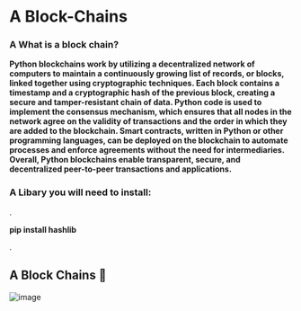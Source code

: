 # A Block-Chains

### A What is a block chain?

**Python blockchains work by utilizing a decentralized network of computers to maintain a continuously growing list of records, or blocks, linked together using cryptographic techniques. Each block contains a timestamp and a cryptographic hash of the previous block, creating a secure and tamper-resistant chain of data. Python code is used to implement the consensus mechanism, which ensures that all nodes in the network agree on the validity of transactions and the order in which they are added to the blockchain. Smart contracts, written in Python or other programming languages, can be deployed on the blockchain to automate processes and enforce agreements without the need for intermediaries. Overall, Python blockchains enable transparent, secure, and decentralized peer-to-peer transactions and applications.**

### A Libary you will need to install:

.

**pip install hashlib**

.

## A Block Chains 🔗 

![image](https://github.com/qmze/Block-Chains/assets/168580309/3220f05d-9d6e-43a4-abc8-873b8de93aa2)
